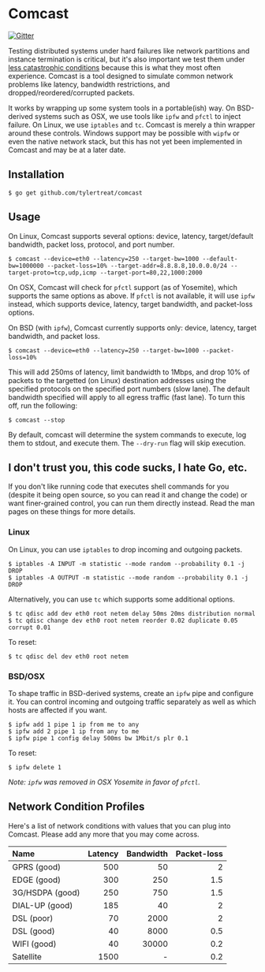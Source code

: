 # Comcast

[![Gitter](https://badges.gitter.im/Join%20Chat.svg)](https://gitter.im/tylertreat/Comcast?utm_source=badge&utm_medium=badge&utm_campaign=pr-badge&utm_content=badge)


Testing distributed systems under hard failures like network partitions and instance termination is critical, but it's also important we test them under [less catastrophic conditions](http://www.bravenewgeek.com/sometimes-kill-9-isnt-enough/) because this is what they most often experience. Comcast is a tool designed to simulate common network problems like latency, bandwidth restrictions, and dropped/reordered/corrupted packets.

It works by wrapping up some system tools in a portable(ish) way. On BSD-derived systems such as OSX, we use tools like `ipfw` and `pfctl` to inject failure. On Linux, we use `iptables` and `tc`. Comcast is merely a thin wrapper around these controls. Windows support may be possible with `wipfw` or even the native network stack, but this has not yet been implemented in Comcast and may be at a later date.

## Installation

```
$ go get github.com/tylertreat/comcast
```

## Usage

On Linux, Comcast supports several options: device, latency, target/default bandwidth, packet loss, protocol, and port number.

```
$ comcast --device=eth0 --latency=250 --target-bw=1000 --default-bw=1000000 --packet-loss=10% --target-addr=8.8.8.8,10.0.0.0/24 --target-proto=tcp,udp,icmp --target-port=80,22,1000:2000
```

On OSX, Comcast will check for `pfctl` support (as of Yosemite), which supports the same options as above. If `pfctl` is not available, it will use `ipfw` instead, which supports device, latency, target bandwidth, and packet-loss options.

On BSD (with `ipfw`), Comcast currently supports only: device, latency, target bandwidth, and packet loss. 

```
$ comcast --device=eth0 --latency=250 --target-bw=1000 --packet-loss=10%
```

This will add 250ms of latency, limit bandwidth to 1Mbps, and drop 10% of packets to the targetted (on Linux) destination addresses using the specified protocols on the specified port numbers (slow lane). The default bandwidth specified will apply to all egress traffic (fast lane). To turn this off, run the following:

```
$ comcast --stop
```

By default, comcast will determine the system commands to execute, log them to stdout, and execute them. The `--dry-run` flag will skip execution.

## I don't trust you, this code sucks, I hate Go, etc.

If you don't like running code that executes shell commands for you (despite it being open source, so you can read it and change the code) or want finer-grained control, you can run them directly instead. Read the man pages on these things for more details.

### Linux

On Linux, you can use `iptables` to drop incoming and outgoing packets.

```
$ iptables -A INPUT -m statistic --mode random --probability 0.1 -j DROP
$ iptables -A OUTPUT -m statistic --mode random --probability 0.1 -j DROP
```

Alternatively, you can use `tc` which supports some additional options.

```
$ tc qdisc add dev eth0 root netem delay 50ms 20ms distribution normal
$ tc qdisc change dev eth0 root netem reorder 0.02 duplicate 0.05 corrupt 0.01
```

To reset:

```
$ tc qdisc del dev eth0 root netem
```

### BSD/OSX

To shape traffic in BSD-derived systems, create an `ipfw` pipe and configure it. You can control incoming and outgoing traffic separately as well as which hosts are affected if you want.

```
$ ipfw add 1 pipe 1 ip from me to any
$ ipfw add 2 pipe 1 ip from any to me
$ ipfw pipe 1 config delay 500ms bw 1Mbit/s plr 0.1
```

To reset:

```
$ ipfw delete 1
```

*Note: `ipfw` was removed in OSX Yosemite in favor of `pfctl`.*

## Network Condition Profiles

Here's a list of network conditions with values that you can plug into Comcast. Please add any more that you may come across.

Name | Latency | Bandwidth | Packet-loss
:-- | --: | --: | --:
GPRS (good) | 500 | 50 | 2
EDGE (good) | 300 | 250 | 1.5
3G/HSDPA (good) | 250 | 750 | 1.5
DIAL-UP (good) | 185 | 40 | 2
DSL (poor) | 70 | 2000 | 2
DSL (good) | 40 | 8000 | 0.5
WIFI (good) | 40 | 30000 | 0.2
Satellite | 1500 | - | 0.2
